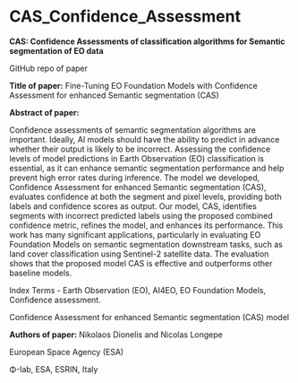 # CAS_Confidence_Assessment
**CAS: Confidence Assessments of classification algorithms for Semantic segmentation of EO data**

GitHub repo of paper 



**Title of paper:** Fine-Tuning EO Foundation Models with Confidence Assessment for enhanced Semantic segmentation (CAS)     



**Abstract of paper:**

Confidence assessments of semantic segmentation algorithms are important. Ideally, AI models should have the ability to predict in advance whether their output is likely to be incorrect. Assessing the confidence levels of model predictions in Earth Observation (EO) classification is essential, as it can enhance semantic segmentation performance and help prevent high error rates during inference. The model we developed, Confidence Assessment for enhanced Semantic segmentation (CAS), evaluates confidence at both the segment and pixel levels, providing both labels and confidence scores as output. Our model, CAS, identifies segments with incorrect predicted labels using the proposed combined confidence metric, refines the model, and enhances its performance. This work has many significant applications, particularly in evaluating EO Foundation Models on semantic segmentation downstream tasks, such as land cover classification using Sentinel-2 satellite data. The evaluation shows that the proposed model CAS is effective and outperforms other baseline models. 

Index Terms - Earth Observation (EO), AI4EO, EO Foundation Models, Confidence assessment.   

Confidence Assessment for enhanced Semantic segmentation (CAS) model


**Authors of paper:**
Nikolaos Dionelis and Nicolas Longepe

European Space Agency (ESA)

Φ-lab, ESA, ESRIN, Italy


